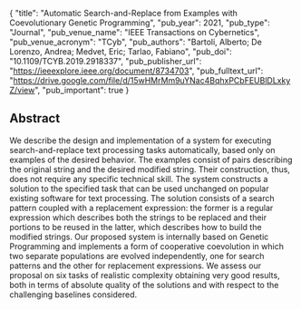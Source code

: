 {
  "title": "Automatic Search-and-Replace from Examples with Coevolutionary Genetic Programming",
  "pub_year": 2021,
  "pub_type": "Journal",
  "pub_venue_name": "IEEE Transactions on Cybernetics",
  "pub_venue_acronym": "TCyb",
  "pub_authors": "Bartoli, Alberto; De Lorenzo, Andrea; Medvet, Eric; Tarlao, Fabiano",
  "pub_doi": "10.1109/TCYB.2019.2918337",
  "pub_publisher_url": "https://ieeexplore.ieee.org/document/8734703",
  "pub_fulltext_url": "https://drive.google.com/file/d/15wHMrMm9uYNac4BqhxPCbFEUBlDLxkyZ/view",
  "pub_important": true
}

## Abstract
We describe the design and implementation of a system for executing search-and-replace text processing tasks automatically, based only on examples of the desired behavior. The examples consist of pairs describing the original string and the desired modified string. Their construction, thus, does not require any specific technical skill. The system constructs a solution to the specified task that can be used unchanged on popular existing software for text processing. The solution consists of a search pattern coupled with a replacement expression: the former is a regular expression which describes both the strings to be replaced and their portions to be reused in the latter, which describes how to build the modified strings. Our proposed system is internally based on Genetic Programming and implements a form of cooperative coevolution in which two separate populations are evolved independently, one for search patterns and the other for replacement expressions. We assess our proposal on six tasks of realistic complexity obtaining very good results, both in terms of absolute quality of the solutions and with respect to the challenging baselines considered.
